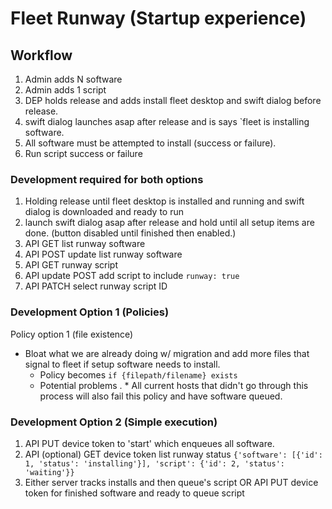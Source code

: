 # Fleet Runway (Startup experience)

## Workflow

1. Admin adds N software
2. Admin adds 1 script
3. DEP holds release and adds install fleet desktop and swift dialog before release.
4. swift dialog launches asap after release and is says `fleet is installing software.
5. All software must be attempted to install (success or failure).
6. Run script success or failure



### Development required for both options

1. Holding release until fleet desktop is installed and running and swift dialog is downloaded and
   ready to run
2. launch swift dialog asap after release and hold until all setup items are done. (button disabled
   until finished then enabled.)
3. API GET list runway software
4. API POST update list runway software
5. API GET runway script
6. API update POST add script to include `runway: true`
7. API PATCH select runway script ID


### Development Option 1 (Policies)

Policy option 1 (file existence)
* Bloat what we are already doing w/ migration and add more files that signal to fleet if setup software needs to install.
  * Policy becomes `if {filepath/filename} exists`
  * Potential problems
 .   * All current hosts that didn't go through this process will also fail this policy and have software queued.



### Development Option 2 (Simple execution)

1. API PUT device token to 'start' which enqueues all software.
2. API (optional) GET device token list runway status
    `{'software': [{'id': 1, 'status': 'installing'}], 'script': {'id': 2, 'status': 'waiting'}}`
3. Either server tracks installs and then queue's script OR API PUT device token for finished
   software and ready to queue script

